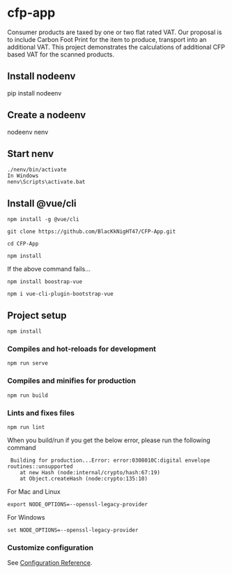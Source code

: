 # cfp-app

Consumer products are taxed by one or two flat rated VAT.
Our proposal is to include Carbon Foot Print for the item to produce, transport into an additional VAT.
This project demonstrates the calculations of additional CFP based VAT for the scanned products.


Install  nodeenv
----------------
pip install nodeenv

Create a nodeenv
----------------
nodeenv nenv

Start nenv
----------
```
./nenv/bin/activate
In Windows
nenv\Scripts\activate.bat
```

Install @vue/cli
----------------
```
npm install -g @vue/cli

git clone https://github.com/BlacKkNigHT47/CFP-App.git

cd CFP-App

npm install
```
If the above command fails...
```
npm install boostrap-vue

npm i vue-cli-plugin-bootstrap-vue
```

## Project setup
```
npm install

```

### Compiles and hot-reloads for development
```
npm run serve
```

### Compiles and minifies for production
```
npm run build
```

### Lints and fixes files
```
npm run lint
```

When you build/run if you get the below error, please run the following command
```
 Building for production...Error: error:0308010C:digital envelope routines::unsupported
    at new Hash (node:internal/crypto/hash:67:19)
    at Object.createHash (node:crypto:135:10)
```
For Mac and Linux
```
export NODE_OPTIONS=--openssl-legacy-provider
```
For Windows
```
set NODE_OPTIONS=--openssl-legacy-provider
```

### Customize configuration
See [Configuration Reference](https://cli.vuejs.org/config/).
